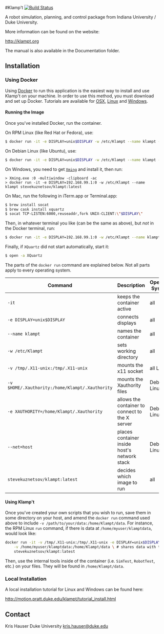 #Klamp't [![Build Status](https://travis-ci.org/arocchi/Klampt.svg?branch=master)](https://travis-ci.org/arocchi/Klampt)

A robot simulation, planning, and control package from Indiana University /
Duke University.

More information can be found on the website:

   http://klampt.org

The manual is also available in the Documentation folder.

## Installation
### Using Docker

Using [Docker](https://www.docker.com) to run this application is the easiest way to install and use Klamp't on your machine. In order to use this method, you must download and set up Docker. Tutorials are available for [OSX](http://docs.docker.com/mac/started/), [Linux](http://docs.docker.com/linux/started) and [Windows](http://docs.docker.com/windows/started). 

#### Running the Image

Once you've installed Docker, run the container. 

On RPM Linux (like Red Hat or Fedora), use:

```sh
$ docker run -it -e DISPLAY=unix$DISPLAY -w /etc/Klampt --name klampt -v /tmp/.X11-unix:/tmp/.X11-unix stevekuznetsov/klampt:latest
```

On Debian Linux (like Ubuntu), use:

```sh
$ docker run -it -e DISPLAY=unix$DISPLAY -w /etc/Klampt --name klampt -v /tmp/.X11-unix:/tmp/.X11-unix -v $HOME/.Xauthority:/home/Klampt/.Xauthority -e XAUTHORITY=/home/Klampt/.Xauthority --net=host stevekuznetsov/klampt:latest
```

On Windows, you need to get [`Xming`](http://sourceforge.net/projects/xming/) and install it, then run:

```
> Xming.exe :0 -multiwindow -clipboard -ac
> docker run -it -e DISPLAY=192.168.99.1:0 -w /etc/Klampt --name klampt stevekuznetsov/klampt:latest
```

On Mac, run the following in iTerm.app or Terminal.app:

```sh
$ brew install socat
$ brew cask install xquartz
$ socat TCP-LISTEN:6000,reuseaddr,fork UNIX-CLIENT:\"$DISPLAY\"
```

Then, in whatever terminal you like (can be the same as above), but *not* in the Docker terminal, run:

```sh
$ docker run -it -e DISPLAY=192.168.99.1:0 -w /etc/Klampt --name klampt stevekuznetsov/klampt:latest
```

Finally, if `XQuartz` did not start automatically, start it:

```sh
$ open -a XQuartz
```

The parts of the `docker run` command are explained below. Not all parts apply to every operating system.

  Command                                       | Description                                     | Operating Systems |
| --------------------------------------------- | ----------------------------------------------- | ----------------- |
`-it`                                           | keeps the container active                      | all               |
`-e DISPLAY=unix$DISPLAY`                       | connects displays                               | all               |
`--name klampt`                                 | names the container                             | all               | 
`-w /etc/Klampt`                                | sets working directory                          | all               |
`-v /tmp/.X11-unix:/tmp/.X11-unix`              | mounts the x11 socket                           | all Linux         |
`-v $HOME/.Xauthority:/home/Klampt/.Xauthority` | mounts the Xauthority files                     | Debian Linux      |
`-e XAUTHORITY=/home/Klampt/.Xauthority`        | allows the container to connect to the X server | Debian Linux      |
`--net=host`                                    | places container inside host's network stack    | Debian Linux      |
`stevekuznetsov/klampt:latest`                  | decides which image to run                      | all               |

#### Using Klamp't 

Once you've created your own scripts that you wish to run, save them in some directory on your host, and amend the `docker run` command used above to include `-v /path/to/your/data:/home/Klampt/data`. For instance, the RPM Linux `run` command, if there is data at `/home/myuser/klamptdata`, would look like:

```sh
docker run -it -v /tmp/.X11-unix:/tmp/.X11-unix -e DISPLAY=unix$DISPLAY --name klampt \
	-v /home/myuser/klamptdata:/home/Klampt/data \ # shares data with the container
	stevekuznetsov/klampt:latest
```

Then, use the internal tools inside of the container (i.e. `SimTest`, `RobotTest`, etc.) on your files. They will be found in `/home/Klampt/data`. 

### Local Installation 

A local installation tutorial for Linux and Windows can be found here:

   http://motion.pratt.duke.edu/klampt/tutorial_install.html


## Contact

Kris Hauser
Duke University
kris.hauser@duke.edu

